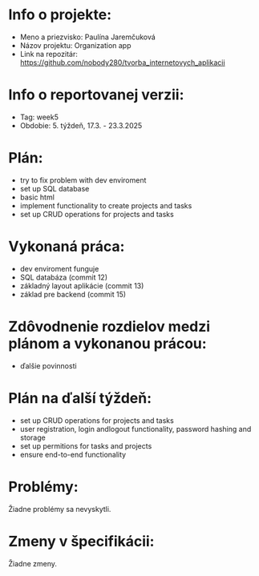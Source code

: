 # Info o projekte:
- Meno a priezvisko: Paulína Jaremčuková
- Názov projektu: Organization app
- Link na repozitár: https://github.com/nobody280/tvorba_internetovych_aplikacii

# Info o reportovanej verzii:  
- Tag: week5                        
- Obdobie: 5. týždeň, 17.3. - 23.3.2025 

# Plán:
- try to fix problem with dev enviroment
- set up SQL database
- basic html
- implement functionality to create projects and tasks
- set up CRUD operations for projects and tasks

# Vykonaná práca:
- dev enviroment funguje
- SQL databáza (commit 12)
- základný layout aplikácie (commit 13)
- základ pre backend (commit 15)

# Zdôvodnenie rozdielov medzi plánom a vykonanou prácou:
- ďalšie povinnosti

# Plán na ďalší týždeň:
- set up CRUD operations for projects and tasks
- user registration, login andlogout functionality, password hashing and storage
- set up permitions for tasks and projects
- ensure end-to-end functionality

# Problémy:
Žiadne problémy sa nevyskytli.

# Zmeny v špecifikácii:
Žiadne zmeny.

